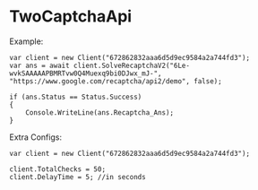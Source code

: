 # TwoCaptchaApi

Example:

    var client = new Client("672862832aaa6d5d9ec9584a2a744fd3");
    var ans = await client.SolveRecaptchaV2("6Le-wvkSAAAAAPBMRTvw0Q4Muexq9bi0DJwx_mJ-", "https://www.google.com/recaptcha/api2/demo", false);

    if (ans.Status == Status.Success)
    {
        Console.WriteLine(ans.Recaptcha_Ans);
    }


Extra Configs:

    var client = new Client("672862832aaa6d5d9ec9584a2a744fd3");
 
    client.TotalChecks = 50;
    client.DelayTime = 5; //in seconds
